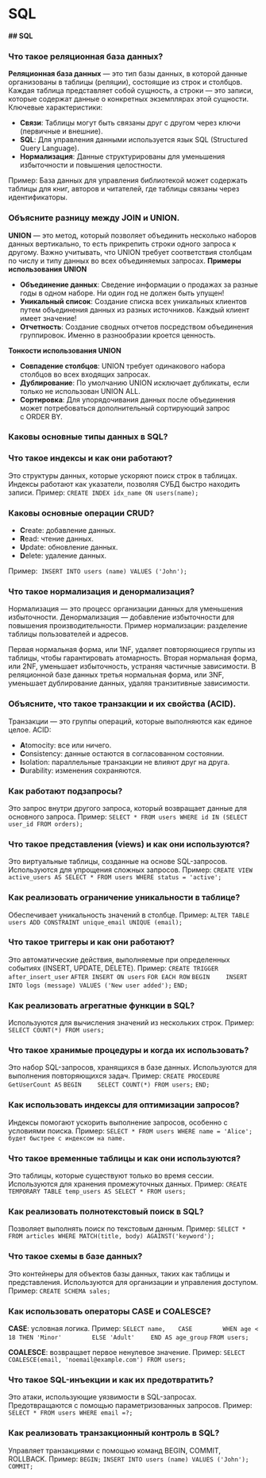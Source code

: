# SQL

**## SQL**
### Что такое реляционная база данных?
**Реляционная база данных** — это тип базы данных, в которой данные организованы в таблицы (реляции), состоящие из строк и столбцов. Каждая таблица представляет собой сущность, а строки — это записи, которые содержат данные о конкретных экземплярах этой сущности.
Ключевые характеристики:
* **Связи**: Таблицы могут быть связаны друг с другом через ключи (первичные и внешние).
* **SQL**: Для управления данными используется язык SQL (Structured Query Language).
* **Нормализация**: Данные структурированы для уменьшения избыточности и повышения целостности.

Пример: 
База данных для управления библиотекой может содержать таблицы для книг, авторов и читателей, где таблицы связаны через идентификаторы.

### Объясните разницу между JOIN и UNION.
**UNION** — это метод, который позволяет объединить несколько наборов данных вертикально, то есть прикрепить строки одного запроса к другому. Важно учитывать, что UNION требует соответствия столбцам по числу и типу данных во всех объединяемых запросах.
**Примеры использования UNION**
* **Объединение данных**: Сведение информации о продажах за разные годы в одном наборе. Ни один год не должен быть упущен!
* **Уникальный список**: Создание списка всех уникальных клиентов путем объединения данных из разных источников. Каждый клиент имеет значение!
* **Отчетность**: Создание сводных отчетов посредством объединения группировок. Именно в разнообразии кроется ценность.

**Тонкости использования UNION**
* **Совпадение столбцов**: UNION требует одинакового набора столбцов во всех входящих запросах.
* **Дублирование**: По умолчанию UNION исключает дубликаты, если только не использован UNION ALL.
* **Сортировка**: Для упорядочивания данных после объединения может потребоваться дополнительный сортирующий запрос с ORDER BY.

### Каковы основные типы данных в SQL?
### Что такое индексы и как они работают?
Это структуры данных, которые ускоряют поиск строк в таблицах. Индексы работают как указатели, позволяя СУБД быстро находить записи. Пример: 
`CREATE INDEX idx_name ON users(name);`

### Каковы основные операции CRUD?
* **C**reate: добавление данных.
* **R**ead: чтение данных.
* **U**pdate: обновление данных.
* **D**elete: удаление данных. 

Пример: 
`INSERT INTO users (name) VALUES ('John');`

### Что такое нормализация и денормализация?
Нормализация — это процесс организации данных для уменьшения избыточности. Денормализация — добавление избыточности для повышения производительности. Пример нормализации: разделение таблицы пользователей и адресов.

Первая нормальная форма, или 1NF, удаляет повторяющиеся группы из таблицы, чтобы гарантировать атомарность.
Вторая нормальная форма, или 2NF, уменьшает избыточность, устраняя частичные зависимости.
В реляционной базе данных третья нормальная форма, или 3NF, уменьшает дублирование данных, удаляя транзитивные зависимости.

### Объясните, что такое транзакции и их свойства (ACID).
Транзакции — это группы операций, которые выполняются как единое целое. ACID:
* **A**tomocity: все или ничего.
* **C**onsistency: данные остаются в согласованном состоянии.
* **I**solation: параллельные транзакции не влияют друг на друга.
* **D**urability: изменения сохраняются.

### Как работают подзапросы?
Это запрос внутри другого запроса, который возвращает данные для основного запроса. 
Пример: 
`SELECT * FROM users WHERE id IN (SELECT user_id FROM orders);`

### Что такое представления (views) и как они используются?
Это виртуальные таблицы, созданные на основе SQL-запросов. Используются для упрощения сложных запросов. Пример: 
`CREATE VIEW active_users AS SELECT * FROM users WHERE status = 'active';`
### 

### Как реализовать ограничение уникальности в таблице?
Обеспечивает уникальность значений в столбце. Пример: 
`ALTER TABLE users ADD CONSTRAINT unique_email UNIQUE (email);`

### Что такое триггеры и как они работают?
 Это автоматические действия, выполняемые при определенных событиях (INSERT, UPDATE, DELETE). 
Пример:
`CREATE TRIGGER after_insert_user`
`AFTER INSERT ON users`
`FOR EACH ROW`
`BEGIN`
`    INSERT INTO logs (message) VALUES ('New user added');`
`END;`
`
`
### 

### Как реализовать агрегатные функции в SQL?
Используются для вычисления значений из нескольких строк. 
Пример: 
`SELECT COUNT(*) FROM users;`
### 

### Что такое хранимые процедуры и когда их использовать?
Это набор SQL-запросов, хранящихся в базе данных. Используются для выполнения повторяющихся задач. 
Пример:
`CREATE PROCEDURE GetUserCount AS`
`BEGIN`
`    SELECT COUNT(*) FROM users;`
`END;`
`
`
### 

### Как использовать индексы для оптимизации запросов?
Индексы помогают ускорить выполнение запросов, особенно с условиями поиска. 
Пример: 
`SELECT * FROM users WHERE name = 'Alice'; будет быстрее с индексом на name.`
### 

### Что такое временные таблицы и как они используются?
Это таблицы, которые существуют только во время сессии. Используются для хранения промежуточных данных. Пример: 
`CREATE TEMPORARY TABLE temp_users AS SELECT * FROM users;`
### 

### Как реализовать полнотекстовый поиск в SQL?
Позволяет выполнять поиск по текстовым данным.
Пример:
`SELECT * FROM articles WHERE MATCH(title, body) AGAINST('keyword');`

### Что такое схемы в базе данных?
Это контейнеры для объектов базы данных, таких как таблицы и представления. Используются для организации и управления доступом. 
Пример: 
`CREATE SCHEMA sales;`

### Как использовать операторы CASE и COALESCE?
**CASE**: условная логика. 
Пример:
`SELECT name,`
`    CASE `
`        WHEN age < 18 THEN 'Minor'`
`        ELSE 'Adult'`
`    END AS age_group`
`FROM users;`
`
`

**COALESCE**: возвращает первое ненулевое значение. 
Пример:
`SELECT COALESCE(email, 'noemail@example.com') FROM users;`

### Что такое SQL-инъекции и как их предотвратить?
Это атаки, использующие уязвимости в SQL-запросах. Предотвращаются с помощью параметризованных запросов. Пример:
`SELECT * FROM users WHERE email =?;`

### Как реализовать транзакционный контроль в SQL?
Управляет транзакциями с помощью команд BEGIN, COMMIT, ROLLBACK. Пример:
`BEGIN;`
`INSERT INTO users (name) VALUES ('John');`
`COMMIT;`
